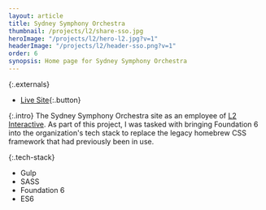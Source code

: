 ```yaml
---
layout: article
title: Sydney Symphony Orchestra
thumbnail: /projects/l2/share-sso.jpg
heroImage: "/projects/l2/hero-l2.jpg?v=1"
headerImage: "/projects/l2/header-sso.png?v=1"
order: 6
synopsis: Home page for Sydney Symphony Orchestra
---
```

{:.externals}
 - [Live Site](https://www.sydneysymphony.com/){:.button}

{:.intro}
The Sydney Symphony Orchestra site as an employee of [L2 Interactive](http://www.lynch2.com/). As part of this project, I was tasked with bringing Foundation 6 into the organization's tech stack to replace the legacy homebrew CSS framework that had previously been in use.

{:.tech-stack}
 - Gulp
 - SASS
 - Foundation 6
 - ES6
